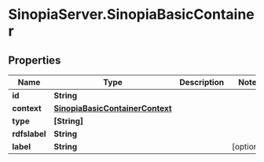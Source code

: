 # SinopiaServer.SinopiaBasicContainer

## Properties
Name | Type | Description | Notes
------------ | ------------- | ------------- | -------------
**id** | **String** |  | 
**context** | [**SinopiaBasicContainerContext**](SinopiaBasicContainerContext.md) |  | 
**type** | **[String]** |  | 
**rdfslabel** | **String** |  | 
**label** | **String** |  | [optional] 


